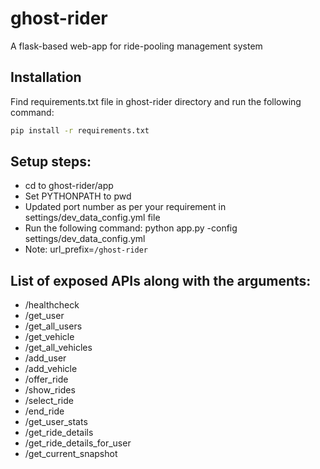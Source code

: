 # ghost-rider
A flask-based web-app for ride-pooling management system

## Installation
Find requirements.txt file in ghost-rider directory and run the following command:
```bash
pip install -r requirements.txt
```
## Setup steps:

- cd to ghost-rider/app
- Set PYTHONPATH to pwd
- Updated port number as per your requirement in settings/dev_data_config.yml file
- Run the following command: python app.py -config settings/dev_data_config.yml
- Note: url_prefix=`/ghost-rider`

## List of exposed APIs along with the arguments:

- /healthcheck
- /get_user
- /get_all_users
- /get_vehicle
- /get_all_vehicles
- /add_user
- /add_vehicle
- /offer_ride
- /show_rides
- /select_ride
- /end_ride
- /get_user_stats
- /get_ride_details
- /get_ride_details_for_user
- /get_current_snapshot
